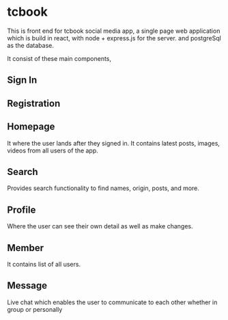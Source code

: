 # tcbook
This is front end for tcbook  social media app,
a single page web application which is build in react, with node + express.js
for the server. and postgreSql as the database.

It consist of these main components,

## Sign In


## Registration

## Homepage

It where the user lands after they signed in. It contains latest posts, images,
videos from all users of the app.

## Search

Provides search functionality to find names, origin, posts, and more.

## Profile

Where the user can see their own detail as well as make changes.

## Member

It contains list of all users.

## Message

Live chat which enables the user to communicate to each other whether in group or
personally
